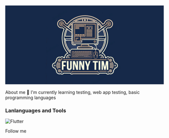 ![Header](https://github.com/FunnyTim1/FunnyTim1/blob/main/assets/header.png)


About me
🌱 I'm currently learning testing, web app testing, basic programming languages


### Lanlanguages ​​and Tools
![Flutter](https://img.shields.io/badge/-C++-162949?style=for-the-badge&logo=C%2b%2b&logoColor=408DD2)

Follow me
